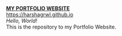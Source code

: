<b><u>MY PORTFOLIO WEBSITE
</b></u><br>
https://harshagrwl.github.io<br>
<i>Hello, World!<br></i>
This is the repository to my Portfolio Website.

